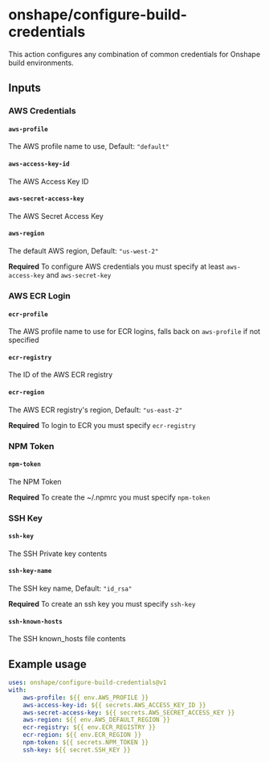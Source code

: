 # onshape/configure-build-credentials

This action configures any combination of common credentials for Onshape build environments.

## Inputs

### AWS Credentials

#### `aws-profile`

The AWS profile name to use, Default: `"default"`

#### `aws-access-key-id`

The AWS Access Key ID

#### `aws-secret-access-key`

The AWS Secret Access Key

#### `aws-region`

The default AWS region, Default: `"us-west-2"`

**Required** To configure AWS credentials you must specify at least `aws-access-key` and `aws-secret-key`

### AWS ECR Login

#### `ecr-profile`

The AWS profile name to use for ECR logins, falls back on `aws-profile` if not specified

#### `ecr-registry`

The ID of the AWS ECR registry

#### `ecr-region`

The AWS ECR registry's region, Default: `"us-east-2"`

**Required** To login to ECR you must specify `ecr-registry`

### NPM Token

#### `npm-token`

The NPM Token

**Required** To create the ~/.npmrc you must specify `npm-token`

### SSH Key

#### `ssh-key`

The SSH Private key contents

#### `ssh-key-name`

The SSH key name, Default: `"id_rsa"`

**Required** To create an ssh key you must specify `ssh-key`

#### `ssh-known-hosts`

The SSH known_hosts file contents


## Example usage
```yaml
uses: onshape/configure-build-credentials@v1
with:
    aws-profile: ${{ env.AWS_PROFILE }}
    aws-access-key-id: ${{ secrets.AWS_ACCESS_KEY_ID }}
    aws-secret-access-key: ${{ secrets.AWS_SECRET_ACCESS_KEY }}
    aws-region: ${{ env.AWS_DEFAULT_REGION }}
    ecr-registry: ${{ env.ECR_REGISTRY }}
    ecr-region: ${{ env.ECR_REGION }}
    npm-token: ${{ secrets.NPM_TOKEN }}
    ssh-key: ${{ secret.SSH_KEY }}
```
